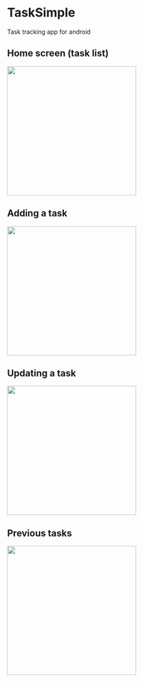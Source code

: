 # TaskSimple
Task tracking app for android

## Home screen (task list)
<img src="https://github.com/laithtawabini/TaskSimple/assets/75672689/3e950312-6259-43c3-bcac-f673bf1a488c" width="300">

## Adding a task
<img src="https://github.com/laithtawabini/TaskSimple/assets/75672689/193153ac-da4f-444e-b4fa-f3b38dcb5e86" width="300">

## Updating a task
<img src="https://github.com/laithtawabini/TaskSimple/assets/75672689/24555df9-2b29-4d7a-9241-04654ba95931" width="300">

## Previous tasks
<img src="https://github.com/laithtawabini/TaskSimple/assets/75672689/9b9e3472-a8c0-48c9-9922-34786b1f1bb4" width="300">
